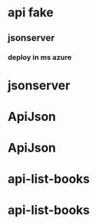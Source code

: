# api fake 
## jsonserver
### deploy in ms azure

# jsonserver
# ApiJson
# ApiJson
# api-list-books
# api-list-books
